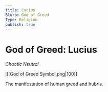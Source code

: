 ```yaml
---
title: Lucius
Blurb: God of Greed
Type: Religion
publish: true
---
```

# God of Greed: Lucius
*Chaotic Neutral*

![[God of Greed Symbol.png|100]]

The manifestation of human greed and hubris.
